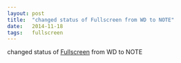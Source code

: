 ```yaml
---
layout: post
title:  "changed status of Fullscreen from WD to NOTE"
date:   2014-11-18
tags:   fullscreen
---
```


changed status of [Fullscreen](/spec/fullscreen) from WD to NOTE


